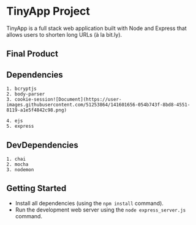# TinyApp Project

TinyApp is a full stack web application built with Node and Express that allows users to shorten long URLs (à la bit.ly).

## Final Product


## Dependencies
    1. bcryptjs
    2. body-parser
    3. cookie-session![Document](https://user-images.githubusercontent.com/51253864/141601656-054b743f-8bd8-4551-8119-a1e5f4842c98.png)

    4. ejs
    5. express

## DevDependencies
    1. chai
    2. mocha
    3. nodemon

## Getting Started

- Install all dependencies (using the `npm install` command).
- Run the development web server using the `node express_server.js` command.
